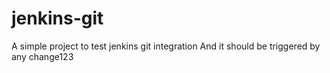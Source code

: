 # jenkins-git
A simple project to test jenkins git integration
And it should be triggered by any change123
